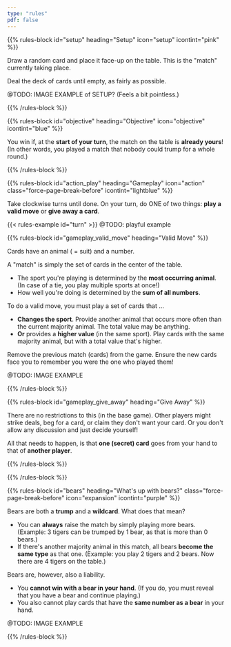 ```yaml
---
type: "rules"
pdf: false
---
```


{{% rules-block id="setup" heading="Setup" icon="setup" icontint="pink" %}}

Draw a random card and place it face-up on the table. This is the "match" currently taking place. 

Deal the deck of cards until empty, as fairly as possible.

@TODO: IMAGE EXAMPLE of SETUP? (Feels a bit pointless.)

{{% /rules-block %}}

{{% rules-block id="objective" heading="Objective" icon="objective" icontint="blue" %}}

You win if, at the **start of your turn**, the match on the table is **already yours**! (In other words, you played a match that nobody could trump for a whole round.)

{{% /rules-block %}}

{{% rules-block id="action_play" heading="Gameplay" icon="action" class="force-page-break-before" icontint="lightblue" %}}

Take clockwise turns until done. On your turn, do ONE of two things: **play a valid move** or **give away a card**.

{{< rules-example id="turn" >}} @TODO: playful example

{{% rules-block id="gameplay_valid_move" heading="Valid Move" %}}

Cards have an animal ( = suit) and a number.

A "match" is simply the set of cards in the center of the table.

* The sport you're playing is determined by the **most occurring animal**. (In case of a tie, you play multiple sports at once!)
* How well you're doing is determined by the **sum of all numbers**.

To do a valid move, you must play a set of cards that ...

* **Changes the sport**. Provide another animal that occurs more often than the current majority animal. The total value may be anything.
* **Or** provides a **higher value** (in the same sport). Play cards with the same majority animal, but with a total value that's higher.

Remove the previous match (cards) from the game. Ensure the new cards face you to remember you were the one who played them!

@TODO: IMAGE EXAMPLE

{{% /rules-block %}}

{{% rules-block id="gameplay_give_away" heading="Give Away" %}}

There are no restrictions to this (in the base game). Other players might strike deals, beg for a card, or claim they don't want your card. Or you don't allow any discussion and just decide yourself!

All that needs to happen, is that **one (secret) card** goes from your hand to that of **another player**.

{{% /rules-block %}}

{{% /rules-block %}}

{{% rules-block id="bears" heading="What's up with bears?" class="force-page-break-before" icon="expansion" icontint="purple" %}}

Bears are both a **trump** and a **wildcard**. What does that mean?

* You can **always** raise the match by simply playing more bears. (Example: 3 tigers can be trumped by 1 bear, as that is more than 0 bears.)
* If there's another majority animal in this match, all bears **become the same type** as that one. (Example: you play 2 tigers and 2 bears. Now there are 4 tigers on the table.)

Bears are, however, also a liability. 

* You **cannot win with a bear in your hand**. (If you do, you must reveal that you have a bear and continue playing.)
* You also cannot play cards that have the **same number as a bear** in your hand.

@TODO: IMAGE EXAMPLE

{{% /rules-block %}}